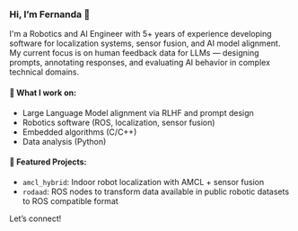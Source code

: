 ### Hi, I’m Fernanda 👋
I'm a Robotics and AI Engineer with 5+ years of experience developing software for localization systems, sensor fusion, and AI model alignment. My current focus is on human feedback data for LLMs — designing prompts, annotating responses, and evaluating AI behavior in complex technical domains.

#### 🌟 What I work on:
- Large Language Model alignment via RLHF and prompt design
- Robotics software (ROS, localization, sensor fusion)
- Embedded algorithms (C/C++)
- Data analysis (Python)

#### 🧠 Featured Projects:
- `amcl_hybrid`: Indoor robot localization with AMCL + sensor fusion
- `rodaad`: ROS nodes to transform data available in public robotic datasets to ROS compatible format

Let’s connect!
